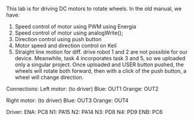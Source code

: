 This lab is for driving DC motors to rotate wheels. In the old manual, we have:
1. Speed control of motor using PWM using Energia
2. Speed control of motor using analogWrite();
3. Direction control using push button
4. Motor speed and direction control on Keil
5. Straight line motion for diff. drive robot
1 and 2 are not possible for our device. Meanwhile, task 4 incorporates task 3 and 5, so we uploaded only a singular project. Once uploaded and USER button pushed, the wheels will rotate both forward, then with a click of the push button, a wheel will change direction.

Connections: 
Left motor: (to driver)
Blue: OUT1
Orange: OUT2

Right motor: (to driver)
Blue: OUT3
Orange: OUT4 

Driver:
ENA: PC8
N1: PA15
N2: PA14
N3: PD8
N4: PD9
ENB: PC6
